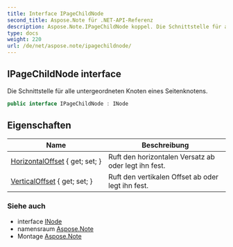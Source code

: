 ```yaml
---
title: Interface IPageChildNode
second_title: Aspose.Note für .NET-API-Referenz
description: Aspose.Note.IPageChildNode koppel. Die Schnittstelle für alle untergeordneten Knoten eines Seitenknotens.
type: docs
weight: 220
url: /de/net/aspose.note/ipagechildnode/
---
```

## IPageChildNode interface

Die Schnittstelle für alle untergeordneten Knoten eines Seitenknotens.

```csharp
public interface IPageChildNode : INode
```

## Eigenschaften

| Name | Beschreibung |
| --- | --- |
| [HorizontalOffset](../../aspose.note/ipagechildnode/horizontaloffset/) { get; set; } | Ruft den horizontalen Versatz ab oder legt ihn fest. |
| [VerticalOffset](../../aspose.note/ipagechildnode/verticaloffset/) { get; set; } | Ruft den vertikalen Offset ab oder legt ihn fest. |

### Siehe auch

* interface [INode](../inode/)
* namensraum [Aspose.Note](../../aspose.note/)
* Montage [Aspose.Note](../../)


